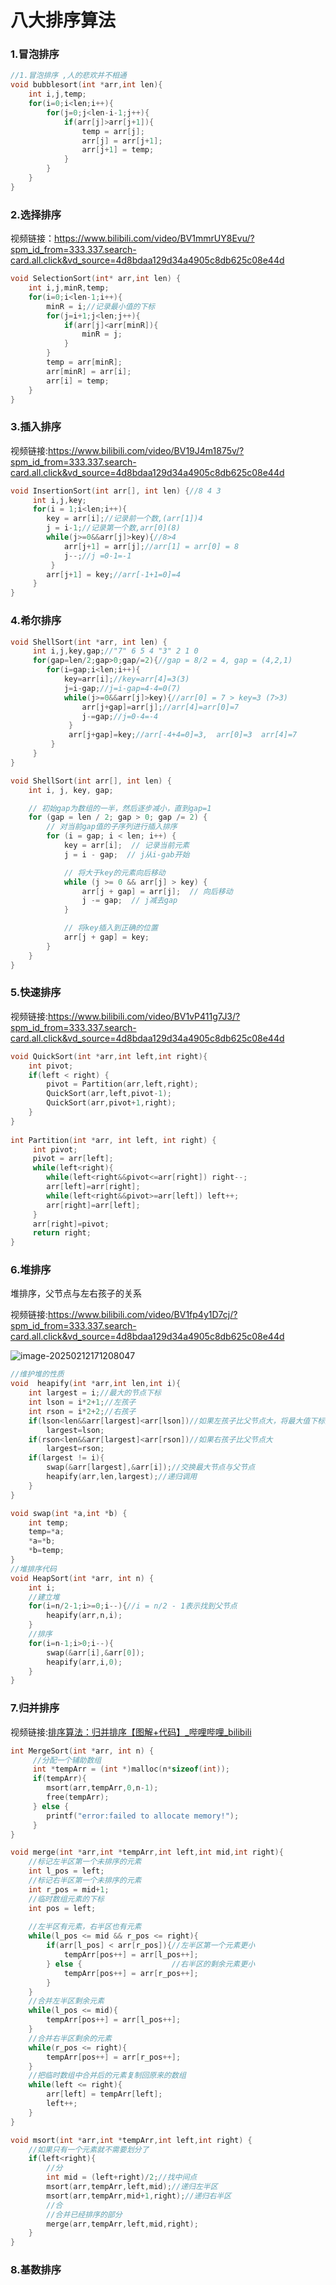 # 八大排序算法

### 1.冒泡排序

```c
//1.冒泡排序 ,人的悲欢并不相通 
void bubblesort(int *arr,int len){
	int i,j,temp;
	for(i=0;i<len;i++){
		for(j=0;j<len-i-1;j++){
			if(arr[j]>arr[j+1]){
				temp = arr[j];
				arr[j] = arr[j+1];
				arr[j+1] = temp; 
			}
		}
	}
}
```

### 2.选择排序

视频链接：https://www.bilibili.com/video/BV1mmrUY8Evu/?spm_id_from=333.337.search-card.all.click&vd_source=4d8bdaa129d34a4905c8db625c08e44d

```c
void SelectionSort(int* arr,int len) {
	int i,j,minR,temp;
	for(i=0;i<len-1;i++){
		minR = i;//记录最小值的下标 
		for(j=i+1;j<len;j++){
			if(arr[j]<arr[minR]){
				minR = j;
			}
		}
		temp = arr[minR];
		arr[minR] = arr[i];
		arr[i] = temp;
	}
}
```

### 3.插入排序

视频链接:https://www.bilibili.com/video/BV19J4m1875v/?spm_id_from=333.337.search-card.all.click&vd_source=4d8bdaa129d34a4905c8db625c08e44d 

```c
void InsertionSort(int arr[], int len) {//8 4 3
     int i,j,key;
     for(i = 1;i<len;i++){
     	key = arr[i];//记录前一个数,(arr[1])4 
     	j = i-1;//记录第一个数,arr[0](8) 
     	while(j>=0&&arr[j]>key){//8>4
     		arr[j+1] = arr[j];//arr[1] = arr[0] = 8
     		j--;//j =0-1=-1
		 }
		arr[j+1] = key;//arr[-1+1=0]=4 
	 }
}
```

### 4.希尔排序

```c
void ShellSort(int *arr, int len) {
     int i,j,key,gap;//"7" 6 5 4 "3" 2 1 0
     for(gap=len/2;gap>0;gap/=2){//gap = 8/2 = 4, gap = (4,2,1)
     	for(i=gap;i<len;i++){
     		key=arr[i];//key=arr[4]=3(3)
     		j=i-gap;//j=i-gap=4-4=0(7)
     		while(j>=0&&arr[j]>key){//arr[0] = 7 > key=3 (7>3)
     			arr[j+gap]=arr[j];//arr[4]=arr[0]=7
     			j-=gap;//j=0-4=-4
			 }
			 arr[j+gap]=key;//arr[-4+4=0]=3,  arr[0]=3  arr[4]=7
		 }
	 }
}
```

 ```c
 void ShellSort(int arr[], int len) {
     int i, j, key, gap;
 
     // 初始gap为数组的一半，然后逐步减小，直到gap=1
     for (gap = len / 2; gap > 0; gap /= 2) {
         // 对当前gap值的子序列进行插入排序
         for (i = gap; i < len; i++) {
             key = arr[i];  // 记录当前元素
             j = i - gap;  // j从i-gab开始
 
             // 将大于key的元素向后移动
             while (j >= 0 && arr[j] > key) {
                 arr[j + gap] = arr[j];  // 向后移动
                 j -= gap;  // j减去gap
             }
 
             // 将key插入到正确的位置
             arr[j + gap] = key;
         }
     }
 }
 ```

### 5.快速排序

视频链接:https://www.bilibili.com/video/BV1vP411g7J3/?spm_id_from=333.337.search-card.all.click&vd_source=4d8bdaa129d34a4905c8db625c08e44d

```c
void QuickSort(int *arr,int left,int right){
	int pivot;
	if(left < right) {
     	pivot = Partition(arr,left,right);
		QuickSort(arr,left,pivot-1);
		QuickSort(arr,pivot+1,right);  
	}
}
 
int Partition(int *arr, int left, int right) {
     int pivot;
     pivot = arr[left];
     while(left<right){
     	while(left<right&&pivot<=arr[right]) right--;
     	arr[left]=arr[right];
     	while(left<right&&pivot>=arr[left]) left++;
     	arr[right]=arr[left];
	 }
	 arr[right]=pivot;
	 return right;
}
```

### 6.堆排序

堆排序，父节点与左右孩子的关系

视频链接:https://www.bilibili.com/video/BV1fp4y1D7cj/?spm_id_from=333.337.search-card.all.click&vd_source=4d8bdaa129d34a4905c8db625c08e44d 

![image-20250212171208047](C语言8大排序.assets/image-20250212171208047.png)

```c
//维护堆的性质 
void  heapify(int *arr,int len,int i){
	int largest = i;//最大的节点下标 
	int lson = i*2+1;//左孩子 
	int rson = i*2+2;//右孩子
	if(lson<len&&arr[largest]<arr[lson])//如果左孩子比父节点大，将最大值下标赋值给父节点下标 
	    largest=lson;
	if(rson<len&&arr[largest]<arr[rson])//如果右孩子比父节点大 
	    largest=rson;
	if(largest != i){
		swap(&arr[largest],&arr[i]);//交换最大节点与父节点
		heapify(arr,len,largest);//递归调用 
	}			
}

void swap(int *a,int *b) {
	int temp;
	temp=*a;
	*a=*b;
	*b=temp;
}
//堆排序代码
void HeapSort(int *arr, int n) {
    int i;
    //建立堆
	for(i=n/2-1;i>=0;i--){//i = n/2 - 1表示找到父节点 
		heapify(arr,n,i);
	}
	//排序
	for(i=n-1;i>0;i--){
		swap(&arr[i],&arr[0]);
		heapify(arr,i,0);
	}
}
```

### 7.归并排序

视频链接:[排序算法：归并排序【图解+代码】_哔哩哔哩_bilibili](https://www.bilibili.com/video/BV1Pt4y197VZ?spm_id_from=333.788.videopod.sections&vd_source=4d8bdaa129d34a4905c8db625c08e44d)

```c
int MergeSort(int *arr, int n) {
     //分配一个辅助数组
	 int *tempArr = (int *)malloc(n*sizeof(int));
	 if(tempArr){
	 	msort(arr,tempArr,0,n-1);
	 	free(tempArr);
	 } else {
	 	printf("error:failed to allocate memory!");
	 } 
}

void merge(int *arr,int *tempArr,int left,int mid,int right){
	//标记左半区第一个未排序的元素
	int l_pos = left;
	//标记右半区第一个未排序的元素 
	int r_pos = mid+1;
	//临时数组元素的下标
	int pos = left;
	
	//左半区有元素，右半区也有元素
	while(l_pos <= mid && r_pos <= right){
		if(arr[l_pos] < arr[r_pos]){//左半区第一个元素更小 
			tempArr[pos++] = arr[l_pos++];
		} else {                    //右半区的剩余元素更小 
			tempArr[pos++] = arr[r_pos++];
		}
	} 
	//合并左半区剩余元素 
	while(l_pos <= mid){
		tempArr[pos++] = arr[l_pos++];
	} 
	//合并右半区剩余的元素
	while(r_pos <= right){
		tempArr[pos++] = arr[r_pos++];
	}
	//把临时数组中合并后的元素复制回原来的数组
	while(left <= right){
		arr[left] = tempArr[left];
		left++;
	} 
} 

void msort(int *arr,int *tempArr,int left,int right) {
	//如果只有一个元素就不需要划分了
	if(left<right){
		//分 
		int mid = (left+right)/2;//找中间点 
	    msort(arr,tempArr,left,mid);//递归左半区
		msort(arr,tempArr,mid+1,right);//递归右半区
		//合
		//合并已经排序的部分 
		merge(arr,tempArr,left,mid,right);	
	} 
}
```

### 8.基数排序

```c
```



